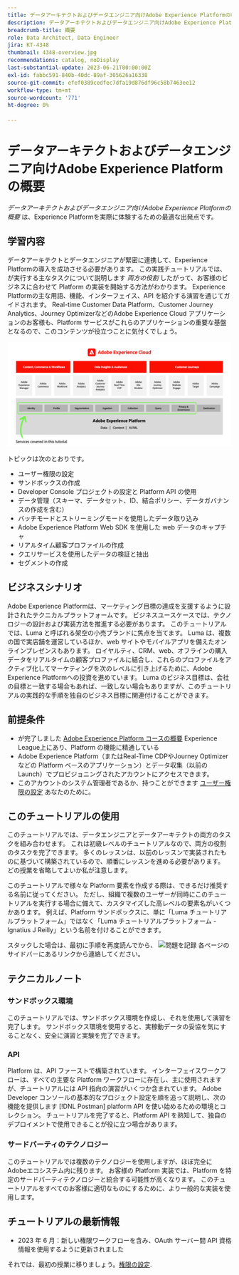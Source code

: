 ```yaml
---
title: データアーキテクトおよびデータエンジニア向けAdobe Experience Platformの概要
description: データアーキテクトおよびデータエンジニア向けAdobe Experience Platformの概要。
breadcrumb-title: 概要
role: Data Architect, Data Engineer
jira: KT-4348
thumbnail: 4348-overview.jpg
recommendations: catalog, noDisplay
last-substantial-update: 2023-06-21T00:00:00Z
exl-id: fabbc591-840b-40dc-89af-305626a16338
source-git-commit: efef0389cedfec7dfa19d876df96c58b7463ee12
workflow-type: tm+mt
source-wordcount: '771'
ht-degree: 0%

---
```


# データアーキテクトおよびデータエンジニア向けAdobe Experience Platformの概要

<!--5min-->

_データアーキテクトおよびデータエンジニア向けAdobe Experience Platformの概要_ は、Experience Platformを実際に体験するための最適な出発点です。


<!--How do we address ETL-->

## 学習内容

データアーキテクトとデータエンジニアが緊密に連携して、Experience Platformの導入を成功させる必要があります。 この実践チュートリアルでは、が実行する主なタスクについて説明します _両方の役割_ したがって、お客様のビジネスに合わせて Platform の実装を開始する方法がわかります。 Experience Platformの主な用語、機能、インターフェイス、API を紹介する演習を通じてガイドされます。 Real-time Customer Data Platform、Customer Journey Analytics、Journey OptimizerなどのAdobe Experience Cloud アプリケーションのお客様も、Platform サービスがこれらのアプリケーションの重要な基盤となるので、このコンテンツが役立つことに気付くでしょう。

![このチュートリアルで扱う Platform サービスを重点的に解説したAdobe Experience Cloudのマーケティング機能 – ID、プロファイル、セグメント化、取り込み、クエリ、ガバナンス](assets/marketecture.png)

トピックは次のとおりです。

* ユーザー権限の設定
* サンドボックスの作成
* Developer Console プロジェクトの設定と Platform API の使用
* データ管理（スキーマ、データセット、ID、結合ポリシー、データガバナンスの作成を含む）
* バッチモードとストリーミングモードを使用したデータ取り込み
* Adobe Experience Platform Web SDK を使用した web データのキャプチャ
* リアルタイム顧客プロファイルの作成
* クエリサービスを使用したデータの検証と抽出
* セグメントの作成

## ビジネスシナリオ

Adobe Experience Platformは、マーケティング目標の達成を支援するように設計されたテクニカルプラットフォームです。 ビジネスユースケースでは、テクノロジーの設計および実装方法を推進する必要があります。 このチュートリアルでは、Luma と呼ばれる架空の小売ブランドに焦点を当てます。 Luma は、複数の国で実店舗を運営しているほか、web サイトやモバイルアプリを備えたオンラインプレゼンスもあります。 ロイヤルティ、CRM、web、オフラインの購入データをリアルタイムの顧客プロファイルに結合し、これらのプロファイルをアクティブ化してマーケティングを次のレベルに引き上げるために、Adobe Experience Platformへの投資を進めています。 Luma のビジネス目標は、会社の目標と一致する場合もあれば、一致しない場合もありますが、このチュートリアルの実践的な手順を独自のビジネス目標に関連付けることができます。

## 前提条件

* が完了しました [Adobe Experience Platform コースの概要](https://experienceleague.adobe.com/?recommended=ExperiencePlatform-U-1-2020.1&amp;lang=ja) Experience League上にあり、Platform の機能に精通している
* Adobe Experience Platform（またはReal-Time CDPやJourney Optimizerなどの Platform ベースのアプリケーション）とデータ収集（以前の Launch）でプロビジョニングされたアカウントにアクセスできます。
* このアカウントのシステム管理者であるか、持つことができます [ユーザー権限の設定](configure-permissions.md) あなたのために。

## このチュートリアルの使用

このチュートリアルでは、データエンジニアとデータアーキテクトの両方のタスクを組み合わせます。 これは初級レベルのチュートリアルなので、両方の役割のタスクを完了できます。 多くのレッスンは、以前のレッスンで実装されたものに基づいて構築されているので、順番にレッスンを進める必要があります。 どの授業を省略してよいか私が注意します。

このチュートリアルで様々な Platform 要素を作成する際は、できるだけ推奨する名前に従ってください。 ただし、組織で複数のユーザーが同時にこのチュートリアルを実行する場合に備えて、カスタマイズした高レベルの要素名がいくつかあります。 例えば、Platform サンドボックスに、単に「Luma チュートリアルプラットフォーム」ではなく「Luma チュートリアルプラットフォーム - Ignatius J Reilly」という名前を付けることができます。

スタックした場合は、最初に手順を再度読んでから、 ![問題を記録](https://experienceleague.adobe.com/assets/img/feedback.svg) 各ページのサイドバーにあるリンクから連絡してください。

## テクニカルノート

### サンドボックス環境

このチュートリアルでは、サンドボックス環境を作成し、それを使用して演習を完了します。 サンドボックス環境を使用すると、実稼動データの妥協を気にすることなく、安全に演習と実験を完了できます。

### API

Platform は、API ファーストで構築されています。 インターフェイスワークフローは、すべての主要な Platform ワークフローに存在し、主に使用されますが、チュートリアルには API 指向の演習がいくつか含まれています。 Adobe Developer コンソールの基本的なプロジェクト設定を順を追って説明し、次の機能を提供します [!DNL Postman] platform API を使い始めるための環境とコレクション。 チュートリアルを完了すると、Platform API を熟知して、独自のデプロイメントで使用できることが役に立つ場合があります。

### サードパーティのテクノロジー

このチュートリアルでは複数のテクノロジーを使用しますが、ほぼ完全にAdobeエコシステム内に残ります。 お客様の Platform 実装では、Platform を特定のサードパーティテクノロジーと統合する可能性が高くなります。 このチュートリアルをすべてのお客様に適切なものにするために、より一般的な実装を使用します。

## チュートリアルの最新情報

* 2023 年 6 月：新しい権限ワークフローを含み、OAuth サーバー間 API 資格情報を使用するように更新されました


それでは、最初の授業に移りましょう。[権限の設定](configure-permissions.md).
